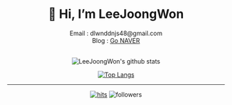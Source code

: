 <div align=center><h1>👋 Hi, I’m LeeJoongWon </h1></div>

<div align=center> 
  Email : dlwnddnjs48@gmail.com 
  <br>
  Blog : <a href="https://leejoongwon.tistory.com">Go NAVER</a>
</div>

<br>

<div align=center>

![LeeJoongWon's github stats](https://github-readme-stats.vercel.app/api?username=LeeJoongWon&show_icons=true&theme=radical) 

[![Top Langs](https://github-readme-stats.vercel.app/api/top-langs/?username=LeeJoongWon&layout=compact&theme=dracula)](https://github.com/LeeJoongWon)

<hr>

[![hits](https://hits.seeyoufarm.com/api/count/incr/badge.svg?url=https%3A%2F%2Fgithub.com%2Fohbyul&count_bg=%237A7A7A&title_bg=%23FFADCC&icon=reverbnation.svg&icon_color=%23FF0000&title=hits&edge_flat=false)](https://hits.seeyoufarm.com)
![followers](https://img.shields.io/github/followers/ohbyul?style=social)

